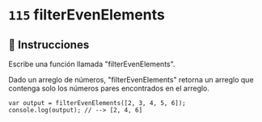 # `115` filterEvenElements

## 📝 Instrucciones

Escribe una función llamada "filterEvenElements".

Dado un arreglo de números, "filterEvenElements" retorna un arreglo que contenga solo los números pares encontrados en el arreglo.

```Js
var output = filterEvenElements([2, 3, 4, 5, 6]);
console.log(output); // --> [2, 4, 6]
```